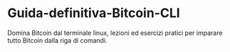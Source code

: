 # Guida-definitiva-Bitcoin-CLI
Domina Bitcoin dal terminale linux, lezioni ed esercizi pratici per imparare tutto Bitcoin dalla riga di comandi.
